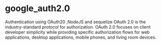 # google_auth2.0
Authentication using OAuth20 ,NodeJS and sequelize
OAuth 2.0 is the industry-standard protocol for authorization. OAuth 2.0 focuses on client developer simplicity while providing specific authorization flows for web applications, desktop applications, mobile phones, and living room devices.